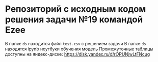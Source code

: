 # Репозиторий с исходным кодом решения задачи №19 командой Ezee

В папке `ds` находится файл `test.csv` с решением задачи
В папке `ds` находятся ipynb ноутбуки обучения модель
Промежуточные таблицы доступны на яндекс-диске: https://disk.yandex.ru/d/rOPUNjwLtFNcug

